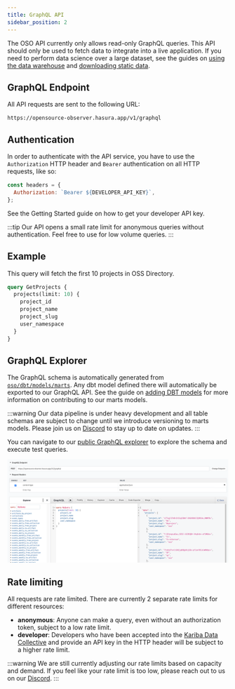 ```yaml
---
title: GraphQL API
sidebar_position: 2
---
```


The OSO API currently only allows read-only GraphQL queries.
This API should only be used to fetch data to integrate into a live application.
If you need to perform data science over a large dataset, see the guides on
[using the data warehouse](../warehouse)
and [downloading static data](../fetch-data).

## GraphQL Endpoint

All API requests are sent to the following URL:

```
https://opensource-observer.hasura.app/v1/graphql
```

## Authentication

In order to authenticate with the API service, you have to use the `Authorization` HTTP header and `Bearer` authentication on all HTTP requests, like so:

```js
const headers = {
  Authorization: `Bearer ${DEVELOPER_API_KEY}`,
};
```

See the Getting Started guide on how to get your developer API key.

:::tip
Our API opens a small rate limit for anonymous queries without authentication. Feel free to use for low volume queries.
:::

## Example

This query will fetch the first 10 projects in OSS Directory.

```graphql
query GetProjects {
  projects(limit: 10) {
    project_id
    project_name
    project_slug
    user_namespace
  }
}
```

## GraphQL Explorer

The GraphQL schema is automatically generated from [`oso/dbt/models/marts`](https://github.com/opensource-observer/oso/tree/main/dbt/models/marts). Any dbt model defined there will automatically be exported to our GraphQL API. See the guide on [adding DBT models](../../contribute/transform/adding-dbt-models.md) for more information on contributing to our marts models.

:::warning
Our data pipeline is under heavy development and all table schemas are subject to change until we introduce versioning to marts models.
Please join us on [Discord](https://www.opensource.observer/discord) to stay up to date on updates.
:::

You can navigate to our [public GraphQL explorer](https://cloud.hasura.io/public/graphiql?endpoint=https://opensource-observer.hasura.app/v1/graphql) to explore the schema and execute test queries.

![GraphQL explorer](./graphql-explorer.png)

## Rate limiting

All requests are rate limited. There are currently 2 separate rate limits for different resources:

- **anonymous**: Anyone can make a query, even without an authorization token, subject to a low rate limit.
- **developer**: Developers who have been accepted into the [Kariba Data Collective](https://www.kariba.network) and provide an API key in the HTTP header will be subject to a higher rate limit.

:::warning
We are still currently adjusting our rate limits based on capacity and demand. If you feel like your rate limit is too low, please reach out to us on our [Discord](https://www.opensource.observer/discord).
:::
